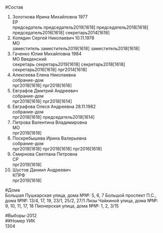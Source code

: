 #Состав  
1. Золоткова Ирина Михайловна 1977  
    ЕР  
    председатель председатель2019[1618] председатель2018[1618] председатель2016[1618] секретарь2014[1618]  
2. Колядин Сергей Николаевич 10.11.1978  
    МО  
    заместитель заместитель2019[1618] заместитель2018[1618]  
3. Гаченко Юлия Михайловна 1984  
    МО Введенский  
    секретарь секретарь2019[1618] секретарь2018[1618] секретарь2016[1618] прг2014[1618]  
4. Алексеева Елена Николаевна  
    собрание-дом  
    прг2018[1618] прг2018[1618]  
5. Евграфов Дмитрий Андреевич  
    собрание-дом  
    прг2018[1618] прг2018[1614]  
6. Евграфова Олеся Андреевна 28.11.1982  
    собрание-дом  
    прг2018[1618] председатель2018[1614]  
7. Петрова Валентина Владимировна  
    МО  
    прг2019[1618]  
8. Поскребышева Ирина Валерьевна  
    собрание-дом  
    прг2018[1618] прг2018[1618] прг2016[1618]  
9. Смирнова Светлана Петровна  
    СР  
    прг2019[1618]  
10. Шустов Даниил Андреевич  
    КПРФ  
    прг2019[1618]  

#Дома  
Большая Пушкарская улица, дома №№: 5, 6, 7 Большой проспект П.С., дома №№: 13/4, 17, 19, 23/1, 25/2, 27/1 Лизы Чайкиной улица, дома №№: 9, 10, 11, 17, 18  Пионерская улица, дома №№: 1, 2, 3/15  
  
#Выборы-2012  
##Номер УИК  
1304  
